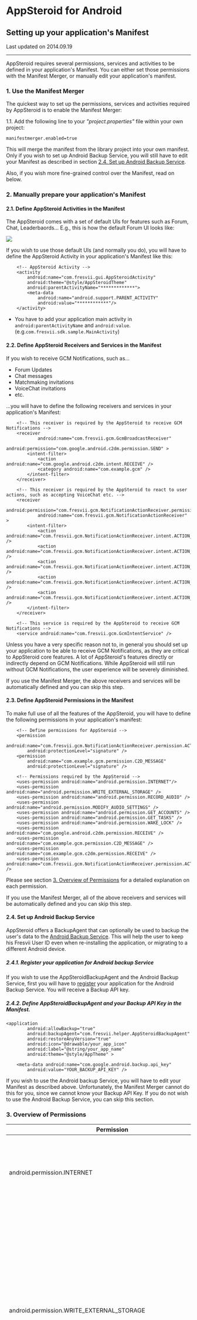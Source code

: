 
# AppSteroid for Android

## Setting up your application's Manifest

Last updated on 2014.09.19

---

AppSteroid requires several permissions, services and activities to be defined in your application's Manifest. You can either set those permissions with the Manifest Merger, or manually edit your application's manifest.


### <a name="ManifestMerger"> 1. Use the Manifest Merger </a> 

The quickest way to set up the permissions, services and activities required by AppSteroid is to enable the Manifest Merger:

1.1. Add the following line to your *"project.properties"* file within your own project:

    manifestmerger.enabled=true

This will merge the manifest from the library project into your own manifest. Only if you wish to set up Android Backup Service, you will still have to edit your Manifest as described in section [2.4. Set up Android Backup Service](#AndroidBackupService).

Also, if you wish more fine-grained control over the Manifest, read on below.


### 2. Manually prepare your application's Manifest

#### 2.1. Define AppSteroid Activities in the Manifest

The AppSteroid comes with a set of default UIs for features such as Forum, Chat, Leaderbaords... E.g., this is how the default Forum UI looks like:

![](../Images/ForumThread.png)

If you wish to use those default UIs (and normally you do), you will have to define the AppSteroid Activity in your application's Manifest like this:

        <!-- AppSteroid Activity -->
        <activity
			android:name="com.fresvii.gui.AppSteroidActivity" 
            android:theme="@style/AppSteroidTheme"
			android:parentActivityName="*************">
            <meta-data
        		android:name="android.support.PARENT_ACTIVITY"
        		android:value="************"/>
		</activity>

* You have to add your application main activity in `android:parentActivityName` and `android:value`. (e.g.`com.fresvii.sdk.sample.MainActivity`)


#### 2.2. Define AppSteroid Receivers and Services in the Manifest

If you wish to receive GCM Notifications, such as...

- Forum Updates
- Chat messages
- Matchmaking invitations
- VoiceChat invitations
- etc.

...you will have to define the following receivers and services in your application's Manifest:

        <!-- This receiver is required by the AppSteroid to receive GCM Notifications -->
        <receiver
                android:name="com.fresvii.gcm.GcmBroadcastReceiver"
                android:permission="com.google.android.c2dm.permission.SEND" >
            <intent-filter>
                <action android:name="com.google.android.c2dm.intent.RECEIVE" />
                <category android:name="com.example.gcm" />
            </intent-filter>
        </receiver>
        
        <!-- This receiver is required by the AppSteroid to react to user actions, such as accepting VoiceChat etc. -->
        <receiver
                android:permission="com.fresvii.gcm.NotificationActionReceiver.permission.ACTION_RECEIVER"
                android:name="com.fresvii.gcm.NotificationActionReceiver" >
            <intent-filter>
                <action android:name="com.fresvii.gcm.NotificationActionReceiver.intent.ACTION_ACCEPT_FRIEND_REQUEST" />
                <action android:name="com.fresvii.gcm.NotificationActionReceiver.intent.ACTION_HIDE_FRIEND_REQUEST" />
                <action android:name="com.fresvii.gcm.NotificationActionReceiver.intent.ACTION_ACCEPT_VOICE_CHAT" />
                <action android:name="com.fresvii.gcm.NotificationActionReceiver.intent.ACTION_CLEAR_NOTIFICATION" />
                <action android:name="com.fresvii.gcm.NotificationActionReceiver.intent.ACTION_ACCEPT_GAME_INVITATION" />
            </intent-filter>
        </receiver>
        
        <!-- This service is required by the AppSteroid to receive GCM Notifications -->
        <service android:name="com.fresvii.gcm.GcmIntentService" />

Unless you have a very specific reason not to, in general you should set up your application to be able to receive GCM Notifications, as they are critical to AppSteroid core features. A lot of AppSteroid's features directly or indirectly depend on GCM Notifications. While AppSteroid will still run without GCM Notifications, the user experience will be severely diminished.

If you use the Manifest Merger, the above receivers and services will be automatically defined and you can skip this step.


#### 2.3. Define AppSteroid Permissions in the Manifest

To make full use of all the features of the AppSteroid, you will have to define the following permissions in your application's manifest:

        <!-- Define permissions for AppSteroid -->
        <permission
            android:name="com.fresvii.gcm.NotificationActionReceiver.permission.ACTION_RECEIVER"
            android:protectionLevel="signature" />
        <permission
            android:name="com.example.gcm.permission.C2D_MESSAGE"
            android:protectionLevel="signature" />
        
        <!-- Permissions required by the AppSteroid -->
        <uses-permission android:name="android.permission.INTERNET"/>
        <uses-permission android:name="android.permission.WRITE_EXTERNAL_STORAGE" />
        <uses-permission android:name="android.permission.RECORD_AUDIO" />
        <uses-permission android:name="android.permission.MODIFY_AUDIO_SETTINGS" />
        <uses-permission android:name="android.permission.GET_ACCOUNTS" />
        <uses-permission android:name="android.permission.GET_TASKS" />
        <uses-permission android:name="android.permission.WAKE_LOCK" />   
        <uses-permission android:name="com.google.android.c2dm.permission.RECEIVE" />
        <uses-permission android:name="com.example.gcm.permission.C2D_MESSAGE" />
        <uses-permission android:name="com.example.gcm.c2dm.permission.RECEIVE" />
        <uses-permission android:name="com.fresvii.gcm.NotificationActionReceiver.permission.ACTION_RECEIVER" />

Please see section [3. Overview of Permissions](#OverviewOfPermissions) for a detailed explanation on each permission.

If you use the Manifest Merger, all of the above receivers and services will be automatically defined and you can skip this step.


#### <a name="AndroidBackupService"> 2.4. Set up Android Backup Service </a> 

AppSteroid offers a BackupAgent that can optionally be used to backup the user's data to the [Android Backup Service](http://developer.android.com/google/backup/index.html). This will help the user to keep his Fresvii User ID even when re-installing the application, or migrating to a different Android device. 


##### 2.4.1. Register your application for Android backup Service
If you wish to use the AppSteroidBackupAgent and the Android Backup Service, first you will have to [register](http://developer.android.com/google/backup/signup.html) your application for the Android Backup Service. You will receive a Backup API key.


##### 2.4.2. Define AppSteroidBackupAgent and your Backup API Key in the Manifest.

    <application
            android:allowBackup="true"
            android:backupAgent="com.fresvii.helper.AppSteroidBackupAgent"
            android:restoreAnyVersion="true"
            android:icon="@drawable/your_app_icon"
            android:label="@string/your_app_name"
            android:theme="@style/AppTheme" >
            
        <meta-data android:name="com.google.android.backup.api_key"
            android:value="YOUR_BACKUP_API_KEY" />

If you wish to use the Android backup Service, you will have to edit your Manifest as described above. Unfortunately, the Manifest Merger cannot do this for you, since we cannot know your Backup API Key. If you do not wish to use the Android Backup Service, you can skip this section.


### <a name="OverviewOfPermissions"> 3. Overview of Permissions </a>

|Permission|Required for|Description|
|---|---|---|
|android.permission.INTERNET|everything|Basic Internet Access. This permission is mandatory. Without this permission, AppSteroid will not work at all.|
|android.permission.WRITE_EXTERNAL_STORAGE|Forum, Chat|When you take a picture with the camera to be shared via AppSteroid's Forum or Chat, the AppSteroid stores this picture in a temporary file. For this purpose, it requires access to the external storage. If you do not wish to take pictures with the camera, this permission may be removed.|
|android.permission.RECORD_AUDIO|VoiceChat|VoiceChat requires this permission to access the device's microphone. If you do not wish to use the VoiceChat feature, this permission may be removed.|
|android.permission.MODIFY_AUDIO_SETTINGS|VoiceChat|VoiceChat requires this permission to switch the device's speaker to inner or outer speaker, respectively. If you do not wish to use the VoiceChat feature, this permission may be removed.|
|android.permission.GET_ACCOUNTS|GCM Notifications (Used by Forum, Chat, Matchmaking, VoiceChat...)|GCM Notifications require this permission to work. If you do not wish to use GCM Notifications, this permission may be removed. Be advised that removing GCM Notifications may severely diminish the user experience.|
|android.permission.GET_TASKS| GCM Notifications(Used by Forum, Chat, Matchmaking, VoiceChat...)|This permission is used to set parrent activity when launching an application from GCM Notification. |
|com.google.android.c2dm.permission.RECEIVE|GCM Notifications (Used by Forum, Chat, Matchmaking, VoiceChat...)|GCM Notifications require this permission to work. If you do not wish to use GCM Notifications, this permission may be removed. Be advised that removing GCM Notifications may severely diminish the user experience.|
|com.example.gcm.permission.C2D_MESSAGE|GCM Notifications (Used by Forum, Chat, Matchmaking, VoiceChat...)|GCM Notifications require this permission to work. If you do not wish to use GCM Notifications, this permission may be removed. Be advised that removing GCM Notifications may severely diminish the user experience.|
|com.example.gcm.c2dm.permission.RECEIVE|GCM Notifications (Used by Forum, Chat, Matchmaking, VoiceChat...)|GCM Notifications require this permission to work. If you do not wish to use GCM Notifications, this permission may be removed. Be advised that removing GCM Notifications may severely diminish the user experience.|
|com.fresvii.gcm.NotificationActionReceiver.permission.ACTION_RECEIVER|GCM Notifications (Used by Forum, Chat, Matchmaking, VoiceChat...)|GCM Notifications require this permission to work. If you do not wish to use GCM Notifications, this permission may be removed. Be advised that removing GCM Notifications may severely diminish the user experience.|


### 4. Example Manifest

    <manifest xmlns:android="http://schemas.android.com/apk/res/android"
            package="com.fresvii"
            android:versionCode="5003"
            android:versionName="0.5.0" >
        
        <!-- Minimum SDK version for AppSteroid is 14 -->
        <uses-sdk
                android:minSdkVersion="14"
                android:targetSdkVersion="19" />
                
        <!-- Define permissions for AppSteroid -->
        <permission
                android:name="com.fresvii.gcm.NotificationActionReceiver.permission.ACTION_RECEIVER"
                android:protectionLevel="signature" />
        <permission
            android:name="com.fresvii.gcm.permission.C2D_MESSAGE"
            android:protectionLevel="signature" />
        
        <!-- Permissions required by the AppSteroid -->
        <uses-permission android:name="android.permission.INTERNET"/>
        <uses-permission android:name="android.permission.WRITE_EXTERNAL_STORAGE" />
        <uses-permission android:name="android.permission.RECORD_AUDIO" />
        <uses-permission android:name="android.permission.MODIFY_AUDIO_SETTINGS" />
        <uses-permission android:name="android.permission.GET_ACCOUNTS" />
        <uses-permission android:name="android.permission.GET_TASKS" />
        <uses-permission android:name="android.permission.WAKE_LOCK" />   
        <uses-permission android:name="com.google.android.c2dm.permission.RECEIVE" />
        <uses-permission android:name="com.example.gcm.permission.C2D_MESSAGE" />
        <uses-permission android:name="com.example.gcm.c2dm.permission.RECEIVE" />
        <uses-permission android:name="com.fresvii.gcm.NotificationActionReceiver.permission.ACTION_RECEIVER" />
        
        <application
                android:allowBackup="true"
                android:label="@string/appsteroid_app_name" >
                
            <!-- This receiver is required by the AppSteroid to receive GCM Notifications -->
            <receiver
                    android:name="com.fresvii.gcm.GcmBroadcastReceiver"
                    android:permission="com.google.android.c2dm.permission.SEND" >
                <intent-filter>
                    <action android:name="com.google.android.c2dm.intent.RECEIVE" />
                    <category android:name="com.example.gcm" />
                </intent-filter>
            </receiver>
            
            <!-- This receiver is required by the AppSteroid to react to user actions, such as accepting VoiceChat etc. -->
            <receiver
                    android:permission="com.fresvii.gcm.NotificationActionReceiver.permission.ACTION_RECEIVER"
                    android:name="com.fresvii.gcm.NotificationActionReceiver" >
                <intent-filter>
                    <action android:name="com.fresvii.gcm.NotificationActionReceiver.intent.ACTION_ACCEPT_FRIEND_REQUEST" />
                    <action android:name="com.fresvii.gcm.NotificationActionReceiver.intent.ACTION_HIDE_FRIEND_REQUEST" />
                    <action android:name="com.fresvii.gcm.NotificationActionReceiver.intent.ACTION_ACCEPT_VOICE_CHAT" />
                    <action android:name="com.fresvii.gcm.NotificationActionReceiver.intent.ACTION_CLEAR_NOTIFICATION" />
                    <action android:name="com.fresvii.gcm.NotificationActionReceiver.intent.ACTION_ACCEPT_GAME_INVITATION" />
                </intent-filter>
            </receiver>
            
            <!-- This service is required by the AppSteroid to receive GCM Notifications -->
            <service android:name="com.fresvii.gcm.GcmIntentService" />
            
            <!-- AppSteroid Activity -->
            <!-- AppSteroid Activity -->
        <activity
			android:name="com.fresvii.gui.AppSteroidActivity" 
            android:theme="@style/AppSteroidTheme"
			android:parentActivityName="com.fresvii.sdk.sample.MainActivity">
            <meta-data
        		android:name="android.support.PARENT_ACTIVITY"
        		android:value="com.fresvii.sdk.sample.MainActivity"/>
		</activity>
        </application>
        
    </manifest>
